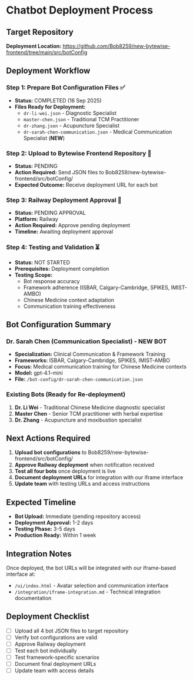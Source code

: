# Chatbot Deployment Process

## Target Repository
**Deployment Location:** https://github.com/Bob8259/new-bytewise-frontend/tree/main/src/botConfig

## Deployment Workflow

### Step 1: Prepare Bot Configuration Files ✅
- **Status:** COMPLETED (16 Sep 2025)
- **Files Ready for Deployment:**
  - `dr-li-wei.json` - Diagnostic Specialist
  - `master-chen.json` - Traditional TCM Practitioner  
  - `dr-zhang.json` - Acupuncture Specialist
  - `dr-sarah-chen-communication.json` - Medical Communication Specialist (**NEW**)

### Step 2: Upload to Bytewise Frontend Repository 🔄
- **Status:** PENDING
- **Action Required:** Send JSON files to Bob8259/new-bytewise-frontend/src/botConfig/
- **Expected Outcome:** Receive deployment URL for each bot

### Step 3: Railway Deployment Approval 🔄
- **Status:** PENDING APPROVAL
- **Platform:** Railway
- **Action Required:** Approve pending deployment
- **Timeline:** Awaiting deployment approval

### Step 4: Testing and Validation ⏳
- **Status:** NOT STARTED
- **Prerequisites:** Deployment completion
- **Testing Scope:**
  - Bot response accuracy
  - Framework adherence (ISBAR, Calgary-Cambridge, SPIKES, IMIST-AMBO)
  - Chinese Medicine context adaptation
  - Communication training effectiveness

## Bot Configuration Summary

### Dr. Sarah Chen (Communication Specialist) - NEW BOT
- **Specialization:** Clinical Communication & Framework Training
- **Frameworks:** ISBAR, Calgary-Cambridge, SPIKES, IMIST-AMBO
- **Focus:** Medical communication training for Chinese Medicine contexts
- **Model:** gpt-4.1-mini
- **File:** `/bot-config/dr-sarah-chen-communication.json`

### Existing Bots (Ready for Re-deployment)
1. **Dr. Li Wei** - Traditional Chinese Medicine diagnostic specialist
2. **Master Chen** - Senior TCM practitioner with herbal expertise
3. **Dr. Zhang** - Acupuncture and moxibustion specialist

## Next Actions Required

1. **Upload bot configurations** to Bob8259/new-bytewise-frontend/src/botConfig/
2. **Approve Railway deployment** when notification received
3. **Test all four bots** once deployment is live
4. **Document deployment URLs** for integration with our iframe interface
5. **Update team** with testing URLs and access instructions

## Expected Timeline
- **Bot Upload:** Immediate (pending repository access)
- **Deployment Approval:** 1-2 days
- **Testing Phase:** 3-5 days
- **Production Ready:** Within 1 week

## Integration Notes
Once deployed, the bot URLs will be integrated with our iframe-based interface at:
- `/ui/index.html` - Avatar selection and communication interface
- `/integration/iframe-integration.md` - Technical integration documentation

## Deployment Checklist
- [ ] Upload all 4 bot JSON files to target repository
- [ ] Verify bot configurations are valid
- [ ] Approve Railway deployment 
- [ ] Test each bot individually
- [ ] Test framework-specific scenarios
- [ ] Document final deployment URLs
- [ ] Update team with access details
